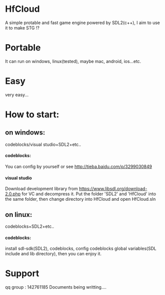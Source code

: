 # HfCloud
A simple protable and fast game engine powered by SDL2(c++), I aim to use it to make STG !?

# Portable
It can run on windows, linux(tested), maybe mac, android, ios...etc.

# Easy
very easy...

# How to start:
## on windows:
codeblocks/visual studio+SDL2+etc..
#### codeblocks:
You can config by yourself or see http://tieba.baidu.com/p/3299030849
#### visual studio
Download development library from https://www.libsdl.org/download-2.0.php for VC and decompress it. Put the folder 'SDL2' and 'HfCloud' into the same folder, then change directory into HfCloud and open HfCloud.sln

## on linux:
codeblocks+SDL2+etc..
#### codeblocks:
install sdl-sdk(SDL2), codeblocks, config codeblocks global variables(SDL include and lib directory), then you can enjoy it.

# Support 
qq group : 142761185
Documents being writting....